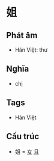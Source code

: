 # 姐

## Phát âm
* Hán Việt: thư

## Nghĩa
* chị

## Tags
* Hán Việt

## Cấu trúc
* 姐 = [女](女.md) [且](且.md)

<script>window.HANZI_FIELD='姐';</script>